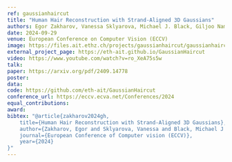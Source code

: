 ```yaml
---
ref: gaussianhaircut 
title: "Human Hair Reconstruction with Strand-Aligned 3D Gaussians"
authors: Egor Zakharov, Vanessa Sklyarova, Michael J. Black, Giljoo Nam, Justus Thies, Otmar Hilliges
date: 2024-09-29
venue: European Conference on Computer Vision (ECCV)
image: https://files.ait.ethz.ch/projects/gaussianhaircut/gaussianhaircut.mp4
external_project_page: https://eth-ait.github.io/GaussianHaircut
video: https://www.youtube.com/watch?v=ro_XeA75s5w
talk: 
paper: https://arxiv.org/pdf/2409.14778
poster: 
data: 
code: https://github.com/eth-ait/GaussianHaircut
conference_url: https://eccv.ecva.net/Conferences/2024
equal_contributions: 
award: 
bibtex: "@article{zakharov2024gh,
    title={Human Hair Reconstruction with Strand-Aligned 3D Gaussians},
    author={Zakharov, Egor and Sklyarova, Vanessa and Black, Michael J and Nam, Giljoo and Thies, Justus and Hilliges, Otmar},
    journal={European Conference of Computer vision (ECCV)},
    year={2024} 
}"
---
```

